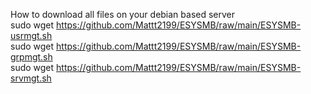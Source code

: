 How to download all files on your debian based server<br>
sudo wget https://github.com/Mattt2199/ESYSMB/raw/main/ESYSMB-usrmgt.sh<br>
sudo wget https://github.com/Mattt2199/ESYSMB/raw/main/ESYSMB-grpmgt.sh<br>
sudo wget https://github.com/Mattt2199/ESYSMB/raw/main/ESYSMB-srvmgt.sh<br>
